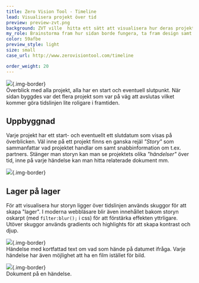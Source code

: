 ```yaml
---
title: Zero Vision Tool - Timeline
lead: Visualisera projekt över tid
preview: preview-zvt.png
background: ZVT ville  hitta ett sätt att visualisera hur deras projekt lever och utvecklas över tid.
my_role: Brainstorma fram hur sidan borde fungera, ta fram design samt prototyp.
color: 59afbe
preview_style: light
size: small
case_url: http://www.zerovisiontool.com/timeline

order_weight: 20
---
```


![](timeline-overview.jpg){.img-border}  
Överblick med alla projekt, alla har en start och eventuell slutpunkt. När sidan byggdes var det flera projekt som var på väg att avslutas vilket kommer göra tidslinjen lite roligare i framtiden.

## Uppbyggnad
Varje projekt har ett start- och eventuellt ett slutdatum som visas på överblicken. Väl inne på ett projekt finns en ganska rejäl _"Story"_ som sammanfattar vad projektet handlar om samt snabbinformation om t.ex. partners. Stänger man storyn kan man se projektets olika _"händelser"_ över tid, inne på varje händelse kan man hitta relaterade dokument mm.

![](timeline-story.jpg){.img-border}

## Lager på lager
För att visualisera hur storyn ligger över tidslinjen används skuggor för att skapa "lager". I moderna webbläsare blir även innehållet bakom storyn oskarpt (med `filter:blur();` i css) för att förstärka effekten yttrligare. Utöver skuggor används gradients och highlights för att skapa kontrast och djup.

![](timeline-item.jpg){.img-border}  
Händelse med kortfattad text om vad som hände på datumet ifråga. Varje händelse har även möjlighet att ha en film istället för bild.

![](timeline-docs.jpg){.img-border}  
Dokument på en händelse.